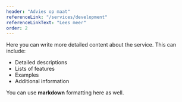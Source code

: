 ```yaml
---
header: "Advies op maat"
referenceLink: "/services/development"
referenceLinkText: "Lees meer"
order: 2
---
```


Here you can write more detailed content about the service.
This can include:
- Detailed descriptions
- Lists of features
- Examples
- Additional information

You can use **markdown** formatting here as well.
